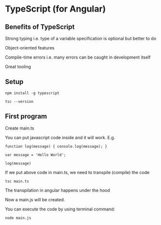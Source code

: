 # TypeScript (for Angular)

## Benefits of TypeScript

Strong typing i.e. type of a variable specification is optional but better to do

Object-oriented features

Compile-time errors i.e. many errors can be caught in development itself

Great tooling 

## Setup 

```
npm install -g typescript

tsc --version
```

## First program

Create main.ts

You can put javascript code inside and it will work.
E.g.

```
function log(message) { console.log(message); }

var message = 'Hello World';

log(message)

```

If we put above code in main.ts, we need to transpile (compile) the code

```
tsc main.ts
```

The transpilation in angular happens under the hood 

Now a main.js will be created.

You can execute the code by using terminal command:

```
node main.js
```


